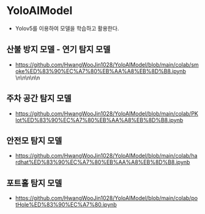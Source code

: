 # YoloAIModel
  - Yolov5를 이용하여 모델을 학습하고 활용한다.

## 산불 방지 모델 - 연기 탐지 모델
  - https://github.com/HwangWooJin1028/YoloAIModel/blob/main/colab/smoke%ED%83%90%EC%A7%80%EB%AA%A8%EB%8D%B8.ipynb
\n\n\n\n\n
## 주차 공간 탐지 모델
  - https://github.com/HwangWooJin1028/YoloAIModel/blob/main/colab/PKlot%ED%83%90%EC%A7%80%EB%AA%A8%EB%8D%B8.ipynb

## 안전모 탐지 모델
  - https://github.com/HwangWooJin1028/YoloAIModel/blob/main/colab/hardhat%ED%83%90%EC%A7%80%EB%AA%A8%EB%8D%B8.ipynb

## 포트홀 탐지 모델
  - https://github.com/HwangWooJin1028/YoloAIModel/blob/main/colab/potHole%ED%83%90%EC%A7%80.ipynb
